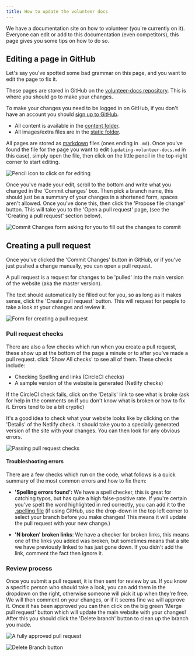 ```yaml
---
title: How to update the volunteer docs
---
```


We have a documentation site on how to volunteer (you're currently on it). Everyone can edit or add to this documentation (even competitors), this page gives you some tips on how to do so.

## Editing a page in GitHub

Let's say you've spotted some bad grammar on this page, and you want to edit the page to fix it.

These pages are stored in GitHub on the [volunteer-docs repository][volunteer-docs]. This is where you should go to make your changes.

To make your changes you need to be logged in on GitHub, if you don't have an account you should [sign up to GitHub][register-github].

- All content is available in the [content folder][content-dir].
- All images/extra files are in the [static folder][static-dir].

All pages are stored as [markdown][markdown-ref] files (ones ending in `.md`). Once you've found the file for the page you want to edit  (`updating-volunteer-docs.md` in this case), simply open the file, then click on the little pencil in the top-right corner to start editing.

![Pencil icon to click on for editing](/img/essential-knowledge/updating-docs/pencil.png)

Once you've made your edit, scroll to the bottom and write what you changed in the 'Commit changes' box. Then pick a branch name, this should just be a summary of your changes in a shortened form, spaces aren't allowed. Once you've done this, then click the 'Propose file change' button. This will take you to the 'Open a pull request' page, (see the 'Creating a pull request' section below).

![Commit Changes form asking for you to fill out the changes to commit](/img/essential-knowledge/updating-docs/commit-changes.png)

## Creating a pull request

Once you've clicked the 'Commit Changes' button in GitHub, or if you've just pushed a change manually, you can open a pull request.

A pull request is a request for changes to be 'pulled' into the main version of the website (aka the master version).

The text should automatically be filled out for you, so as long as it makes sense, click the 'Create pull request' button. This will request for people to take a look at your changes and review it.

![Form for creating a pull request](/img/essential-knowledge/updating-docs/pull-request.png)

### Pull request checks

There are also a few checks which run when you create a pull request, these show up at the bottom of the page a minute or to after you've made a pull request. click 'Show All checks' to see all of them. These checks include:

- Checking Spelling and links (CircleCI checks)
- A sample version of the website is generated (Netlify checks)

If the CircleCI check fails, click on the 'Details' link to see what is broke (ask for help in the comments on if you don't know what is broken or how to fix it. Errors tend to be a bit cryptic)

It's a good idea to check what your website looks like by clicking on the 'Details' of the Netlify check. It should take you to a specially generated version of the site with your changes. You can then look for any obvious errors.

![Passing pull request checks](/img/essential-knowledge/updating-docs/pull-request-checks.png)

#### Troubleshooting errors

There are a few checks which run on the code, what follows is a quick summary of the most common errors and how to fix them:

- **'Spelling errors found':** We have a spell checker, this is great for catching typos, but has quite a high false-positive rate. If you're certain you've spelt the word highlighted in red correctly, you can add it to the [.spelling file][spelling-file] (if using GitHub, use the drop-down in the top left corner to select your branch before you make changes! This means it will update the pull request with your new change.)

- **'N broken' broken links**: We have a checker for broken links, this means one of the links you added was broken, but sometimes means that a site we have previously linked to has just gone down. If you didn't add the link, comment the fact then ignore it.

### Review process

Once you submit a pull request, it is then sent for review by us. If you know a specific person who should take a look, you can add them in the dropdown on the right, otherwise someone will pick it up when they're free. We will then comment on your changes, or if it seems fine we will approve it. Once it has been approved you can then click on the big green 'Merge pull request' button which will update the main website with your changes! After this you should click the 'Delete branch' button to clean up the branch you made.

![A fully approved pull request](/img/essential-knowledge/updating-docs/merge-pull-request.png)

![Delete Branch button](/img/essential-knowledge/updating-docs/delete-branch.png)



[volunteer-docs]: https://github.com/sourcebots/volunteer-docs/
[content-dir]: https://github.com/sourcebots/volunteer-docs/tree/master/content
[static-dir]: https://github.com/sourcebots/volunteer-docs/tree/master/content
[markdown-ref]: http://commonmark.org/
[spelling-file]: https://github.com/sourcebots/volunteer-docs/blob/master/.spelling
[register-github]: https://github.com/join
